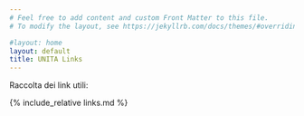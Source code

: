 ```yaml
---
# Feel free to add content and custom Front Matter to this file.
# To modify the layout, see https://jekyllrb.com/docs/themes/#overriding-theme-defaults

#layout: home
layout: default
title: UNITA Links
---
```


Raccolta dei link utili: 
<div class="list-block" markdown="1">
{% include_relative links.md %}
</div>